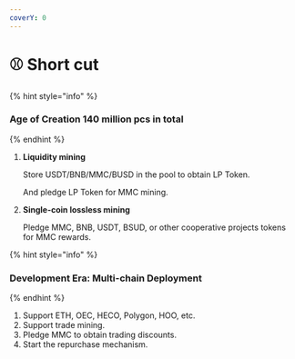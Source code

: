 ```yaml
---
coverY: 0
---
```


# ⚾ Short cut

{% hint style="info" %}
### **Age of Creation 140 million pcs in total**
{% endhint %}

1.  **Liquidity mining**

    Store USDT/BNB/MMC/BUSD in the pool to obtain LP Token.

    And pledge LP Token for MMC mining.
2.  **Single-coin lossless mining**

    Pledge MMC, BNB, USDT, BSUD, or other cooperative projects tokens for MMC rewards.

{% hint style="info" %}
### **Development Era: Multi-chain Deployment**
{% endhint %}

1. Support ETH, OEC, HECO, Polygon, HOO, etc.
2. Support trade mining.
3. Pledge MMC to obtain trading discounts.
4. Start the repurchase mechanism.
